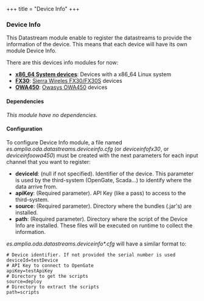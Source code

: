 +++
title = "Device Info"
+++

### Device Info

This Datastream module enable to register the datastreams to provide the information of the device. This means that each device will have its own module Device Info.

There are this devices info modules for now:

* [__x86_64 System devices__](https://github.com/amplia-iiot/oda/tree/master/oda-datastreams/deviceinfo): Devices with a x86_64 Linux system
* [__FX30__](https://github.com/amplia-iiot/oda/tree/master/oda-datastreams/deviceinfofx30): [Sierra Wireles FX30/FX30S](https://source.sierrawireless.com/devices/fx-series/fx30/#sthash.N8DdzEYE.dpbs) devices
* [__OWA450__](https://github.com/amplia-iiot/oda/tree/develop/oda-datastreams/deviceinfoowa450): [Owasys OWA450](https://www.owasys.com/en/products/owa450) devices

#### Dependencies

_This module have no dependencies._

#### Configuration

To configure Device Info module, a file named _es.amplia.oda.datastreams.deviceinfo.cfg_ (or _deviceinfofx30_, or _deviceinfoowa450_)
must be created with the next parameters for each input channel that you want to register:

* __deviceId__: (null if not specified). Identifier of the device. This parameter is used by the third-system (OpenGate,
Scada...) to identify where the data arrive from.
* __apiKey__: (Required parameter). API Key (like a pass) to access to the third-system.
* __source__: (Required parameter). Directory where the bundles (.jar's) are installed.
* __path__: (Required parameter). Directory where the script of the Device Info are installed. These files will be executed on runtime to collect the information.

_es.amplia.oda.datastreams.deviceinfo*.cfg_ will have a similar format to:

```
# Device identifier. If not provided the serial number is used
deviceId=testDevice
# API Key to connect to OpenGate
apiKey=testApiKey
# Directory to get the scripts
source=deploy
# Directory to extract the scripts
path=scripts
```
